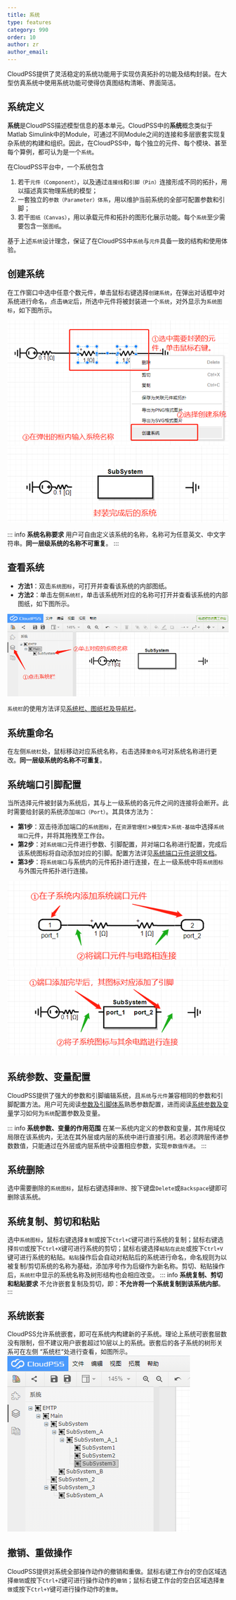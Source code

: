 ```yaml
---
title: 系统
type: features
category: 990
order: 10
author: zr
author_email: 
---
```


CloudPSS提供了灵活稳定的系统功能用于实现仿真拓扑的功能及结构封装。在大型仿真系统中使用系统功能可使得仿真图结构清晰、界面简洁。

## 系统定义

**系统**是CloudPSS描述模型信息的基本单元。CloudPSS中的**系统**概念类似于Matlab Simulink中的Module，可通过不同Module之间的连接和多层嵌套实现复杂系统的构建和组织。因此，在CloudPSS中，每个独立的元件、每个模块、甚至每个算例，都可认为是一个`系统`。

在CloudPSS平台中，一个系统包含
1. 若干`元件（Component）`，以及通过`连接线`和`引脚（Pin）`连接形成不同的拓扑，用以描述真实物理系统的模型；
2. 一套独立的`参数（Parameter）体系`，用以维护当前系统的全部可配置参数和引脚；
3. 若干`图纸（Canvas）`，用以承载元件和拓扑的图形化展示功能。每个`系统`至少需要包含一张`图纸`。

基于上述`系统`设计理念，保证了在CloudPSS中`系统`与`元件`具备一致的结构和使用体验。

## 创建系统

在工作窗口中选中任意个数元件，单击鼠标右键选择`创建系统`，在弹出对话框中对系统进行命名，点击`确定`后，所选中元件将被封装进一个`系统`，对外显示为`系统图标`，如下图所示。

![创建系统示意图](System/S1.png "创建系统示意图")
![封装完成后的系统图标](System/S2.png "封装完成后的系统图标")

::: info
**系统名称要求**
用户可自由定义该系统的名称，名称可为任意英文、中文字符串。**同一层级系统的名称不可重复**。
:::

## 查看系统

+ **方法1**：双击`系统图标`，可打开并查看该系统的内部图纸。
+ **方法2**：单击左侧`系统栏`，单击该系统所对应的名称可打开并查看该系统的内部图纸，如下图所示。

![通过系统栏打开系统内部结构](System/S3.png "通过系统栏打开系统内部结构")

`系统栏`的使用方法详见[系统栏、图纸栏及导航栏](SystemBar.md)。

## 系统重命名

在左侧`系统栏`处，鼠标移动对应系统名称，右击选择`重命名`可对系统名称进行更改。**同一层级系统的名称不可重复**。

## 系统端口引脚配置

当所选择元件被封装为系统后，其与上一级系统的各元件之间的连接将会断开。此时需要给封装的系统添加`端口（Port）`。其具体方法为：
+ **第1步**：双击待添加端口的`系统图标`，在`资源管理栏`>`模型库`>`系统-基础`中选择`系统端口`元件，并将其拖拽至工作台。
+ **第2步**：对`系统端口`元件进行参数、引脚配置，并对端口名称进行配置，完成后该系统图标将自动添加对应的引脚。配置方法详见[系统端口元件说明文档](../components/comp_SystemPort.md)。
+ **第3步**：将`系统端口`与系统内的元件拓扑进行连接，在上一级系统中将`系统图标`与外围元件拓扑进行连接。

![给子系统添加端口](System/S4.png "给子系统添加端口")
![将子系统图标与外电路相连接](System/S5.png "将子系统图标与外电路相连接")

## 系统参数、变量配置

CloudPSS提供了强大的参数和引脚编辑系统，且`系统`与`元件`兼容相同的参数和引脚配置方法。用户可先阅读[参数及引脚体系](../features/ParameterSystem.md)熟悉参数配置，进而阅读[系统参数及变量](../features/Parameter_variables.md)学习如何为`系统`配置参数及变量。

::: info
**系统参数、变量的作用范围**
在某一系统内定义的参数和变量，其作用域仅局限在该系统内，无法在其外层或内层的系统中进行直接引用。若必须跨层传递参数数值，只能通过在外层或内层系统中设置相应参数，实现`参数值传递`。
:::

## 系统删除

选中需要删除的`系统图标`，鼠标右键选择`删除`、按下键盘`Delete`或`Backspace`键即可删除该系统。

## 系统复制、剪切和粘贴

选中`系统图标`，鼠标右键选择`复制`或按下`Ctrl+C`键可进行系统的复制；鼠标右键选择`剪切`或按下`Ctrl+X`键可进行系统的剪切；鼠标右键选择`粘贴在此处`或按下`Ctrl+V`键可进行系统的粘贴。`粘贴`操作后会自动对粘贴后的系统进行命名，命名规则为以被复制/剪切系统的名称为基础，添加序号作为后缀作为新名称。剪切、粘贴操作后，`系统栏`中显示的系统名称及树形结构也会相应改变。
::: info
**系统复制、剪切和粘贴要求**
不允许嵌套复制及剪切，即：**不允许将一个系统复制到该系统内部**。
:::

## 系统嵌套

CloudPSS允许系统嵌套，即可在系统内构建新的子系统。理论上系统可嵌套层数没有限制，但不建议用户嵌套超过10层以上的系统。嵌套后的各子系统的树形关系可在左侧 “系统栏“处进行查看，如图所示。
![系统嵌套时的系统栏图](System/S6.png "系统嵌套时的系统栏图")

## 撤销、重做操作

CloudPSS提供对系统全部操作动作的撤销和重做。鼠标右键工作台的空白区域选择`撤销`或按下`Ctrl+Z`键可进行操作动作的`撤销`；鼠标右键工作台的空白区域选择`重做`或按下`Ctrl+Y`键可进行操作动作的`重做`。
